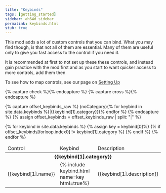 ```yaml
---
title: "Keybinds"
tags: [getting_started]
sidebar: ah64d_sidebar
permalink: keybinds.html
stub: true
---
```


This mod adds a lot of custom controls that you can bind. What you may find though, is that not all of them are essential. Many of them are useful only to give you fast access to the control if you need it.

It is recommended at first to not set up these these controls, and instead gain practice with the mod first and as you start to want quicker access to more controls, add them then.

To see how to map controls, see our page on [Setting Up](setup)

{% capture check %}<i class="fa fa-check text-success"></i>{% endcapture %}
{% capture cross %}<i class="fa fa-times text-danger"></i>{% endcapture %}

{% capture offset_keybinds_raw %}
    (noCategory){% for keybind in site.data.keybinds %}|{{keybind[1].category}}{% endfor %}
{% endcapture %}
{% assign offset_keybinds = offset_keybinds_raw | split: "|" %}

<table>
<thead>
    <tr>
        <td>Control</td>
        <td>Keybind</td>
        <td>Description</td>
    </tr>
</thead>
<tbody>
{% for keybind in site.data.keybinds %}
{% assign key = keybind[0]%}
{% if offset_keybinds[forloop.index0] != keybind[1].category %}
    <tr><td colspan="4" style="text-align:center"><b>{{keybind[1].category}}</b></td></tr>
{% endif %}
<tr id="{{keybind[0]}}">
    <td>{{keybind[1].name}}</td>
    <td>{% include keybind.html name=key html=true%}</td>
    <td>{{keybind[1].description}}</td>
</tr>
{% endfor %}
</tbody>
</table>